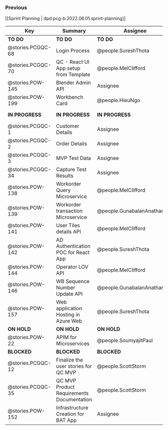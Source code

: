 
### Previous

[[Sprint Planning | dpd.pcg-b.2022.06.01.sprint-planning]]

| Key               | Summary                                   | Assignee                     | Components                         |
| ----------------- | ----------------------------------------- | ---------------------------- | ---------------------------------- |
| **TO DO**         | **TO DO**                                 | **TO DO**                    | **TO DO**                          |
| @stories.PCGQC-68 | Login Process                             | @people.SureshThota          |                                    |
| @stories.PCGQC-70 | QC - React UI App setup from Template     | @people.MelClifford          | UI Front End                       |
| @stories.POW-145  | Blender Admin API                         | Assignee                     | Microservices and API              |
| @stories.POW-199  | Workbench Card                            | @people.HieuNgo              | UX                                 |
| **IN PROGRESS**   | **IN PROGRESS**                           | **IN PROGRESS**              | **IN PROGRESS**                    |
| @stories.PCGQC-1  | Customer Details                          | Assignee                     |                                    |
| @stories.PCGQC-2  | Order Details                             | Assignee                     |                                    |
| @stories.PCGQC-3  | MVP Test Data                             | Assignee                     |                                    |
| @stories.PCGQC-34 | Capture Test Results                      | Assignee                     | Microservices and API              |
| @stories.POW-138  | Workorder Query Microservice              | @people.MelClifford          | Microservices and API              |
| @stories.POW-139  | Workorder transaction Microservice        | @people.GunabalanAnatharajan | Microservices and API              |
| @stories.POW-141  | User Tiles details API                    | @people.MelClifford          | Microservices and API              |
| @stories.POW-142  | AD Authentication POC for React App       | @people.SureshThota          | Microservices and API;UI Front End |
| @stories.POW-144  | Operator LOV API                          | @people.MelClifford          | Microservices and API              |
| @stories.POW-146  | WB Sequence Number Update API             | @people.GunabalanAnatharajan | Microservices and API              |
| @stories.POW-157  | Web application Hosting in Azure Web      | @people.SureshThota          |                                    |
| **ON HOLD**       | **ON HOLD**                               | **ON HOLD**                  | **ON HOLD**                        |
| @stories.POW-22   | APIM for Microservices                    | @people.SoumyajitPaul       | Microservices and API              |
| **BLOCKED**       | **BLOCKED**                               | **BLOCKED**                  | **BLOCKED**                        |
| @stories.PCGQC-12 | Finalize the user stories for QC MVP      | @people.ScottStorm           |                                    |
| @stories.PCGQC-35 | QC MVP Product Requirements Documentation | @people.ScottStorm           |                                    |
| @stories.POW-152  | Infrastructure Creation for BAT App       | Assignee                     |                                    |
